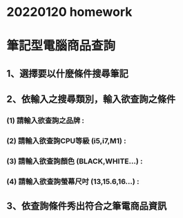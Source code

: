  # 20220120 homework
 # **筆記型電腦商品查詢**
## 1、選擇要以什麼條件搜尋筆記

## 2、依輸入之搜尋類別，輸入欲查詢之條件
###  (1) 請輸入欲查詢之品牌 : 
###  (2) 請輸入欲查詢CPU等級 (i5,i7,M1) : 
###  (3) 請輸入欲查詢顏色 (BLACK,WHITE...) :  
###  (4) 請輸入欲查詢螢幕尺吋 (13,15.6,16...) :  

## 3、依查詢條件秀出符合之筆電商品資訊
